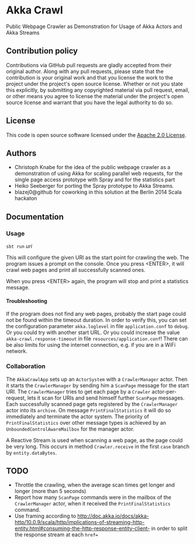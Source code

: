 # Akka Crawl #

Public Webpage Crawler as Demonstration for Usage of Akka Actors and Akka Streams

## Contribution policy ##

Contributions via GitHub pull requests are gladly accepted from their original author. Along with any pull requests, please state that the contribution is your original work and that you license the work to the project under the project's open source license. Whether or not you state this explicitly, by submitting any copyrighted material via pull request, email, or other means you agree to license the material under the project's open source license and warrant that you have the legal authority to do so.

## License ##

This code is open source software licensed under the [Apache 2.0 License]("http://www.apache.org/licenses/LICENSE-2.0.html").

## Authors ##

* Christoph Knabe for the idea of the public webpage crawler as a demonstration of using Akka for scaling parallel web requests, for the single page access prototype with Spray and for the statistics part
* Heiko Seeberger for porting the Spray prototype to Akka Streams.
* blazej0@github for coworking in this solution at the Berlin 2014 Scala hackaton

## Documentation ##

### Usage ###

`sbt run` _uri_

This will configure the given URI as the start point for crawling the web.
The program issues a prompt on the console. Once you press &lt;ENTER&gt;, it will crawl web pages and print all successfully scanned ones.

When you press &lt;ENTER&gt; again, the program will stop and print a statistics message.

#### Troubleshooting ####

If the program does not find any web pages, probably the start page could not be found within the timeout duration. 
In order to verify this, you can set the configuration parameter `akka.loglevel` in file `application.conf` to `debug`.
Or you could try with another start URL. 
Or you could increase the value `akka-crawl.response-timeout` in file `resources/application.conf`!
There can be also limits for using the internet connection, e.g. if you are in a WiFi network.

### Collaboration ###

The `AkkaCrawlApp` sets up an `ActorSystem` with a `CrawlerManager` actor.
Then it starts the `CrawlerManager` by sending him a `ScanPage` message for the start URI.
The `CrawlerManager` tries to get each page by a `Crawler` actor-per-request, lets it scan for URIs and send himself further `ScanPage` messages.
Each successfully scanned page gets registered by the `CrawlerManager` actor into its `archive`.
On message `PrintFinalStatistics` it will do so immediately and terminate the actor system. 
The priority of `PrintFinalStatistics` over other message types is achieved by an `UnboundedControlAwareMailbox` for the manager actor. 

A Reactive Stream is used when scanning a web page, as the page could be very long. This occurs in method `Crawler.receive` in the first `case` branch by `entity.dataBytes`.

## TODO ##

* Throttle the crawling, when the average scan times get longer and longer (more than 5 seconds)
* Report how many `ScanPage` commands were in the mailbox of the `CrawlerManager` actor, when it received the `PrintFinalStatistics` command.
* Use framing according to http://doc.akka.io/docs/akka-http/10.0.9/scala/http/implications-of-streaming-http-entity.html#consuming-the-http-response-entity-client- in order to split the response stream at each `href=`


